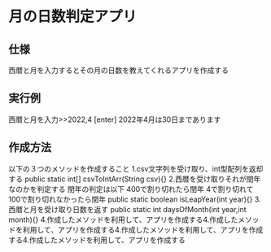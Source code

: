 # 月の日数判定アプリ

## 仕様
西暦と月を入力するとその月の日数を教えてくれるアプリを作成する

## 実行例
西暦と月を入力>>2022,4 [enter]
2022年4月は30日まであります

## 作成方法
以下の３つのメソッドを作成すること
1.csv文字列を受け取り、int型配列を返却する
public static int[] csvToIntArr(String csv){}
2.西暦を受け取りそれが閏年なのかを判定する
閏年の判定は以下
400で割り切れたら閏年
4で割り切れて100で割り切れなかったら閏年
public static boolean isLeapYear(int year){}
3.西暦と月を受け取り日数を返す
public static int daysOfMonth(int year,int month){}
4.作成したメソッドを利用して、アプリを作成する4.作成したメソッドを利用して、アプリを作成する4.作成したメソッドを利用して、アプリを作成する4.作成したメソッドを利用して、アプリを作成する

